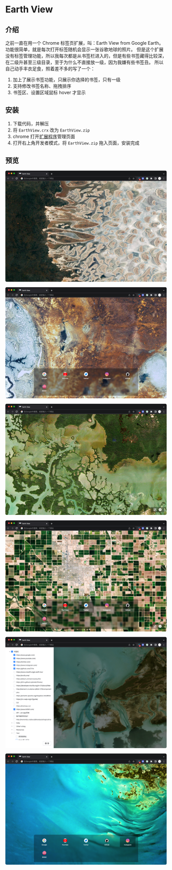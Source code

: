 # Earth View

## 介绍
之前一直在用一个 Chrome 标签页扩展，叫：Earth View from Google Earth。功能很简单，就是每次打开标签随机会显示一张谷歌地球的照片。
但是这个扩展没有标签管理功能，所以我每次都是从书签栏进入的，但是有些书签藏得比较深，在二级升甚至三级目录，至于为什么不直接放一级，因为我嫌有些书签丑。
所以自己动手丰衣足食，照着差不多的写了一个：
1. 加上了展示书签功能，只展示你选择的书签，只有一级
2. 支持修改书签名称、拖拽排序
3. 书签区、设置区域鼠标 hover 才显示

## 安装

1. 下载代码，并解压
2. 将 `EarthView.crx` 改为 `EarthView.zip`
3. chrome 打开[扩展程序](chrome://extensions/)管理页面
4. 打开右上角开发者模式，将 `EarthView.zip` 拖入页面，安装完成

## 预览
![](./screenshot/screenshot-1.png)

![](./screenshot/screenshot-2.png)

![](./screenshot/screenshot-3.png)

![](./screenshot/screenshot-4.png)

![](./screenshot/screenshot-5.png)

![](./screenshot/screenshot-6.png)